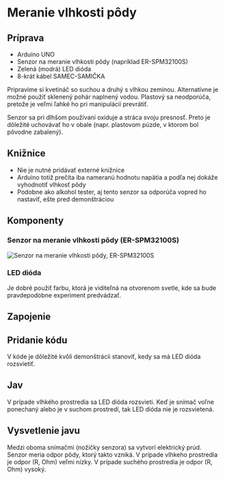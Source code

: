 # Meranie vlhkosti pôdy

## Príprava
- Arduino UNO
- Senzor na meranie vlhkosti pôdy (napríklad ER-SPM32100S)
- Zelená (modrá) LED dióda
- 8-krát kábel SAMEC-SAMIČKA

Pripravíme si kvetináč so suchou a druhý s vlhkou zeminou.
Alternatívne je možné použiť sklenený pohár naplnený vodou.
Plastový sa neodporúča, pretože je veľmi ľahké ho pri manipulácii prevrátiť.

Senzor sa pri dlhšom používaní oxiduje a stráca svoju presnosť.
Preto je dôležité uchovávať ho v obale (napr. plastovom púzde, v ktorom bol pôvodne zabalený).

## Knižnice
- Nie je nutné pridávať externé knižnice
- Arduino totiž prečíta iba nameranú hodnotu napätia a podľa nej dokáže vyhodnotiť vlhkosť pôdy
- Podobne ako alkohol tester, aj tento senzor sa odporúča vopred ho nastaviť, ešte pred demonštráciou

## Komponenty
### Senzor na meranie vlhkosti pôdy (ER-SPM32100S)
![Senzor na meranie vlhkosti pôdy, ER-SPM32100S](https://github.com/alexandervalach/amavet-arduino-experiments/blob/198185ad4db478862237ccaa665cbed04f9f1a9d/06%20-%20Meranie%20vlhkosti%20p%C3%B4dy/Obr%C3%A1zky/senzor%20na%20meranie%20vlhkosti%20pody.jpg)

### LED dióda
Je dobré použiť farbu, ktorá je viditeľná na otvorenom svetle, kde sa bude pravdepodobne experiment predvádzať.

## Zapojenie

## Pridanie kódu
V kóde je dôležité kvôli demonštrácii stanoviť, kedy sa má LED dióda rozsvietiť.

## Jav
V prípade vlhkého prostredia sa LED dióda rozsvieti. 
Keď je snímač voľne ponechaný alebo je v suchom prostredí, tak LED dióda nie je rozsvietená.

## Vysvetlenie javu
Medzi oboma snímačmi (nožičky senzora) sa vytvorí elektrický prúd. 
Senzor meria odpor pôdy, ktorý takto vzniká.
V prípade vlhkeho prostredia je odpor (R, Ohm) veľmi nízky.
V prípade suchého prostredia je odpor (R, Ohm) vysoký. 